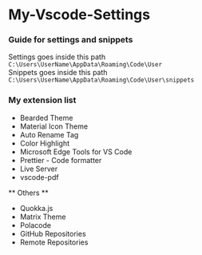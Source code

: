 # My-Vscode-Settings
### Guide for settings and snippets
Settings goes inside this path `C:\Users\UserName\AppData\Roaming\Code\User`  
Snippets goes inside this path `C:\Users\UserName\AppData\Roaming\Code\User\snippets`  

### My extension list
- Bearded Theme  
- Material Icon Theme  
- Auto Rename Tag  
- Color Highlight  
- Microsoft Edge Tools for VS Code  
- Prettier - Code formatter  
- Live Server  
- vscode-pdf  

** Others **  
- Quokka.js  
- Matrix Theme  
- Polacode  
- GitHub Repositories  
- Remote Repositories  
